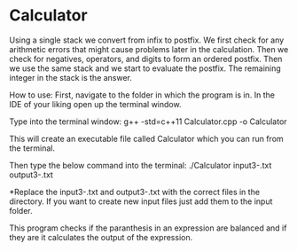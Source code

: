 # Calculator
Using a single stack we convert from infix to postfix. We first check for any arithmetic errors that might cause problems later in the calculation. Then we check for negatives, operators, and digits to form an ordered postfix. Then we use the same stack and we start to evaluate the postfix. The remaining integer in the stack is the answer.

How to use:
First, navigate to the folder in which the program is in. In the IDE of your liking open up the terminal window. 

Type into the terminal window:
g++ -std=c++11 Calculator.cpp -o Calculator

This will create an executable file called Calculator which you can run from the terminal. 

Then type the below command into the terminal:
./Calculator input3-.txt output3-.txt

*Replace the input3-.txt and output3-.txt with the correct files in the directory. If you want to create new input files just add them to the input folder. 

This program checks if the paranthesis in an expression are balanced and if they are it calculates the output of the expression.
